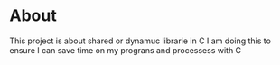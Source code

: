 # About
This project is about shared or dynamuc librarie in C
I am doing this to ensure I can save time on my prograns and processess with C
